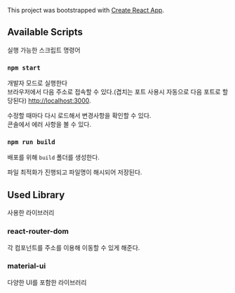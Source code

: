 This project was bootstrapped with [Create React App](https://github.com/facebook/create-react-app).

## Available Scripts

실행 가능한 스크립트 명령어

### `npm start`

개발자 모드로 실행한다<br />
브라우저에서 다음 주소로 접속할 수 있다.(겹치는 포트 사용시 자동으로 다음 포트로 할당된다) [http://localhost:3000](http://localhost:3000).

수정할 때마다 다시 로드해서 변경사항을 확인할 수 있다.<br />
콘솔에서 에러 사항을 볼 수 있다.

### `npm run build`

배포를 위해 `build` 폴더를 생성한다.<br />


파일 최적화가 진행되고 파일명이 해시되어 저장된다.<br />

## Used Library

사용한 라이브러리

### react-router-dom

각 컴포넌트를 주소를 이용해 이동할 수 있게 해준다.

### material-ui

다양한 UI를 포함한 라이브러리

